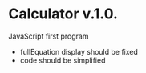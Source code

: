 # Calculator v.1.0.
JavaScript first program

- fullEquation display should be fixed
- code should be simplified
